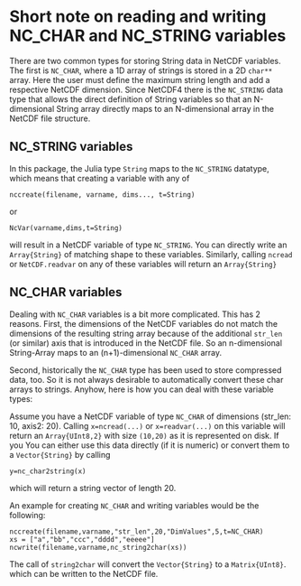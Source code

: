 # Short note on reading and writing NC_CHAR and NC_STRING variables

There are two common types for storing String data in NetCDF variables. The first is `NC_CHAR`,
where a 1D array of strings is stored in a 2D `char**` array. Here the user must define the maximum
string length and add a respective NetCDF dimension. Since NetCDF4 there is the `NC_STRING` data type that allows
 the direct definition of String variables so that an N-dimensional String array directly maps to an N-dimensional
 array in the NetCDF file structure.

## NC_STRING variables

In this package, the Julia type `String` maps to the `NC_STRING` datatype, which means that creating a variable with any of

```
nccreate(filename, varname, dims..., t=String)
```

or

```
NcVar(varname,dims,t=String)
```

will result in a NetCDF variable of type `NC_STRING`. You can directly write an `Array{String}` of matching shape to these
variables. Similarly, calling `ncread` or `NetCDF.readvar` on any of these variables will return an `Array{String}`

## NC_CHAR variables

Dealing with `NC_CHAR` variables is a bit more complicated. This has 2 reasons. First, the dimensions of the NetCDF variables
do not match the dimensions of the resulting string array because of the additional `str_len` (or similar) axis that is introduced in the
NetCDF file. So an n-dimensional String-Array maps to an (n+1)-dimensional `NC_CHAR` array.

Second, historically the `NC_CHAR` type has been used to store compressed data, too. So it is not always desirable to automatically convert
these char arrays to strings. Anyhow, here is how you can deal with these variable types:

Assume you have a NetCDF variable of type `NC_CHAR` of dimensions (str_len: 10, axis2: 20).
Calling `x=ncread(...)` or `x=readvar(...)` on this variable will return an `Array{UInt8,2}` with size `(10,20)` as it is represented on disk.
If you You can either use this data directly (if it is numeric) or convert them to a `Vector{String}` by calling

    y=nc_char2string(x)

which will return a string vector of length 20.

An example for creating `NC_CHAR` and writing variables would be the following:

```
nccreate(filename,varname,"str_len",20,"DimValues",5,t=NC_CHAR)
xs = ["a","bb","ccc","dddd","eeeee"]
ncwrite(filename,varname,nc_string2char(xs))
```

The call of `string2char` will convert the `Vector{String}` to a `Matrix{UInt8}`. which
can be written to the NetCDF file.
